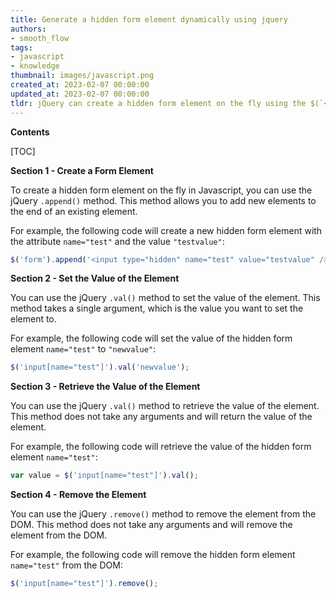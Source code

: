 ```yaml
---
title: Generate a hidden form element dynamically using jquery
authors:
- smooth_flow
tags:
- javascript
- knowledge
thumbnail: images/javascript.png
created_at: 2023-02-07 00:00:00
updated_at: 2023-02-07 00:00:00
tldr: jQuery can create a hidden form element on the fly using the $(`<input type=`hidden`>`) syntax.
---
```


**Contents**

[TOC]

**Section 1 - Create a Form Element**

To create a hidden form element on the fly in Javascript, you can use the jQuery `.append()` method. This method allows you to add new elements to the end of an existing element. 

For example, the following code will create a new hidden form element with the attribute `name="test"` and the value `"testvalue"`:

```javascript
$('form').append('<input type="hidden" name="test" value="testvalue" />');
```

**Section 2 - Set the Value of the Element**

You can use the jQuery `.val()` method to set the value of the element. This method takes a single argument, which is the value you want to set the element to.

For example, the following code will set the value of the hidden form element `name="test"` to `"newvalue"`:

```javascript
$('input[name="test"]').val('newvalue');
```

**Section 3 - Retrieve the Value of the Element**

You can use the jQuery `.val()` method to retrieve the value of the element. This method does not take any arguments and will return the value of the element.

For example, the following code will retrieve the value of the hidden form element `name="test"`:

```javascript
var value = $('input[name="test"]').val();
```

**Section 4 - Remove the Element**

You can use the jQuery `.remove()` method to remove the element from the DOM. This method does not take any arguments and will remove the element from the DOM.

For example, the following code will remove the hidden form element `name="test"` from the DOM:

```javascript
$('input[name="test"]').remove();
```
